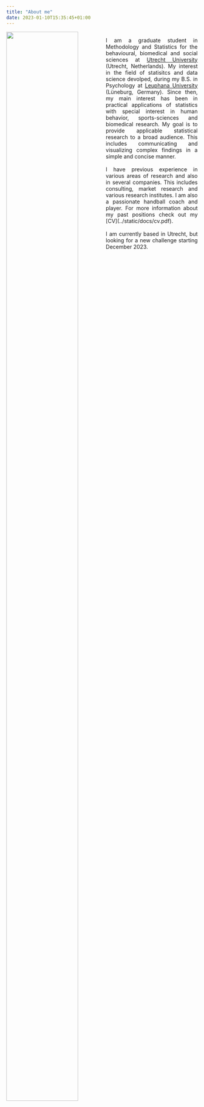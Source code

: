 ```yaml
---
title: "About me"
date: 2023-01-10T15:35:45+01:00
---
```


<div style="float: left; width: 52%;">
<img src = "/images/vacation_prof.png" width = 85% />
</div>

<div style="float: right; width: 48%;">
<p align="justify"> I am a graduate student in Methodology and Statistics for the behavioural, biomedical and social sciences at <a href="https://www.uu.nl/en">Utrecht University</a> (Utrecht, Netherlands). My interest in the field of statisitcs and data science devolped, during my B.S. in Psychology at <a href="https://www.leuphana.de/">Leuphana University</a> (Lüneburg, Germany). Since then, my main interest has been in practical applications of statistics with special interest in human behavior, sports-sciences and biomedical research. My goal is to provide applicable statistical research to a broad audience. This includes communicating and visualizing complex findings in a simple and concise manner. 
<br>
<br>
I have previous experience in various areas of research and also in several companies. This includes consulting, market research and various research institutes. I am also a passionate handball coach and player. For more information about my past positions check out my [CV](../static/docs/cv.pdf). 
<br>
<br>
I am currently based in Utrecht, but looking for a new challenge starting December 2023.
</p>
</div>
